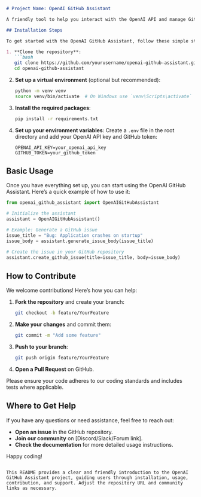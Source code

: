```markdown
# Project Name: OpenAI GitHub Assistant

A friendly tool to help you interact with the OpenAI API and manage GitHub repositories seamlessly.

## Installation Steps

To get started with the OpenAI GitHub Assistant, follow these simple steps:

1. **Clone the repository**:
   ```bash
   git clone https://github.com/yourusername/openai-github-assistant.git
   cd openai-github-assistant
   ```

2. **Set up a virtual environment** (optional but recommended):
   ```bash
   python -m venv venv
   source venv/bin/activate  # On Windows use `venv\Scripts\activate`
   ```

3. **Install the required packages**:
   ```bash
   pip install -r requirements.txt
   ```

4. **Set up your environment variables**:
   Create a `.env` file in the root directory and add your OpenAI API key and GitHub token:
   ```plaintext
   OPENAI_API_KEY=your_openai_api_key
   GITHUB_TOKEN=your_github_token
   ```

## Basic Usage

Once you have everything set up, you can start using the OpenAI GitHub Assistant. Here’s a quick example of how to use it:

```python
from openai_github_assistant import OpenAIGitHubAssistant

# Initialize the assistant
assistant = OpenAIGitHubAssistant()

# Example: Generate a GitHub issue
issue_title = "Bug: Application crashes on startup"
issue_body = assistant.generate_issue_body(issue_title)

# Create the issue in your GitHub repository
assistant.create_github_issue(title=issue_title, body=issue_body)
```

## How to Contribute

We welcome contributions! Here’s how you can help:

1. **Fork the repository** and create your branch:
   ```bash
   git checkout -b feature/YourFeature
   ```

2. **Make your changes** and commit them:
   ```bash
   git commit -m "Add some feature"
   ```

3. **Push to your branch**:
   ```bash
   git push origin feature/YourFeature
   ```

4. **Open a Pull Request** on GitHub.

Please ensure your code adheres to our coding standards and includes tests where applicable.

## Where to Get Help

If you have any questions or need assistance, feel free to reach out:

- **Open an issue** in the GitHub repository.
- **Join our community** on [Discord/Slack/Forum link].
- **Check the documentation** for more detailed usage instructions.

Happy coding!
```

This README provides a clear and friendly introduction to the OpenAI GitHub Assistant project, guiding users through installation, usage, contribution, and support. Adjust the repository URL and community links as necessary.